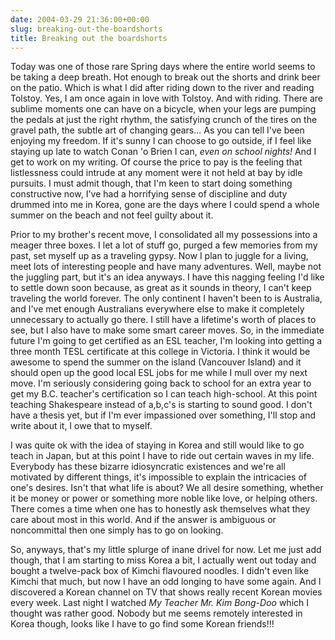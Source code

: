 ```yaml
---
date: 2004-03-29 21:36:00+00:00
slug: breaking-out-the-boardshorts
title: Breaking out the boardshorts
---
```


Today was one of those rare Spring days where the entire world seems to be taking a deep breath. Hot enough to break out the shorts and drink beer on the patio. Which is what I did after riding down to the river and reading Tolstoy. Yes, I am once again in love with Tolstoy. And with riding. There are sublime moments one can have on a bicycle, when your legs are pumping the pedals at just the right rhythm, the satisfying crunch of the tires on the gravel path, the subtle art of changing gears... As you can tell I've been enjoying my freedom. If it's sunny I can choose to go outside, if I feel like staying up late to watch Conan 'o Brien I can, _even on school nights!_ And I get to work on my writing. Of course the price to pay is the feeling that listlessness could intrude at any moment were it not held at bay by idle pursuits. I must admit though, that I'm keen to start doing something constructive now, I've had a horrifying sense of discipline and duty drummed into me in Korea, gone are the days where I could spend a whole summer on the beach and not feel guilty about it. 

Prior to my brother's recent move, I consolidated all my possessions into a meager three boxes. I let a lot of stuff go, purged a few memories from my past, set myself up as a traveling gypsy. Now I plan to juggle for a living, meet lots of interesting people and have many adventures. Well, maybe not the juggling part, but it's an idea anyways. I have this nagging feeling I'd like to settle down soon because, as great as it sounds in theory, I can't keep traveling the world forever. The only continent I haven't been to is Australia, and I've met enough Australians everywhere else to make it completely unnecessary to actually go there. I still have a lifetime's worth of places to see, but I also have to make some smart career moves. So, in the immediate future I'm going to get certified as an ESL teacher, I'm looking into getting a three month TESL certificate at this college in Victoria. I think it would be awesome to spend the summer on the island (Vancouver Island) and it should open up the good local ESL jobs for me while I mull over my next move. I'm seriously considering going back to school for an extra year to get my B.C. teacher's certification so I can teach high-school. At this point teaching Shakespeare instead of a,b,c's is starting to sound good. I don't have a thesis yet, but if I'm ever impassioned over something, I'll stop and write about it, I owe that to myself.      

I was quite ok with the idea of staying in Korea and still would like to go teach in Japan, but at this point I have to ride out certain waves in my life. Everybody has these bizarre idiosyncratic existences and we're all motivated by different things, it's impossible to explain the intricacies of one's desires. Isn't that what life is about? We all desire something, whether it be money or power or something more noble like love, or helping others. There comes a time when one has to honestly ask themselves what they care about most in this world. And if the answer is ambiguous or noncommittal then one simply has to go on looking.

So, anyways, that's my little splurge of inane drivel for now. Let me just add though, that I am starting to miss Korea a bit, I actually went out today and bought a twelve-pack box of Kimchi flavoured noodles. I didn't even like Kimchi that much, but now I have an odd longing to have some again. And I discovered a Korean channel on TV that shows really recent Korean movies every week. Last night I watched _My Teacher Mr. Kim Bong-Doo_ which I thought was rather good. Nobody but me seems remotely interested in Korea though, looks like I have to go find some Korean friends!!!
